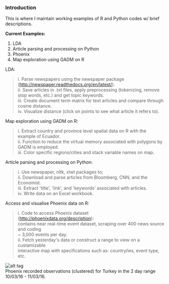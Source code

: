 ### Introduction  
This is where I maintain working examples of R and Python codes w/ brief descriptions.

**Current Examples:**  
1. LDA  
2. Article parsing and processing on Python  
3. Phoenix
4. Map exploration using GADM on R  

LDA:
>i. Parse newspapers using the newspaper package (http://newspaper.readthedocs.org/en/latest/).   
ii. Save articles in .txt files, apply preprocessing (tokenizing, remove stop words, etc.) and get topic keywords.  
iii. Create document term matrix for text articles and compare through cosine distance.  
iv. Visualize distance (click on points to see what article it refers to).  

Map exploration using GADM on R:       
>i. Extract country and province level spatial data on R with the example of Ecuador.   
ii. Function to reduce the virtual memory associated with polygons by GADM is employed.  
iii. Color specific regions/cities and stack variable names on map.  
  
Article parsing and processing on Python:       
>i. Use newspaper, nltk, xlwt packages to;    
ii. Download and parse articles from Bloomberg, CNN, and the Economist.    
iii. Extract 'title', 'link', and 'keywords' associated with articles.  
iv. Write data on an Excel workbook.

Access and visualise Phoenix data on R:  
>i. Code to access Phoenix dataset (http://phoenixdata.org/description):  
	contains near real-time event dataset, scraping over 400 news source and coding  
    ~ 3,000 events per day.  
ii. Fetch yesterday's data or construct a range to view on a custamizable    
	interactive map with specifications such as: country/ies, event type, etc.  
	
![alt tag](https://cloud.githubusercontent.com/assets/17466433/13907496/53f545fe-eee7-11e5-9057-be77197f04a1.jpeg)    
Phoenix recorded observations (clustered) for Turkey in the 2 day range 10/03/16 - 11/03/16.  


